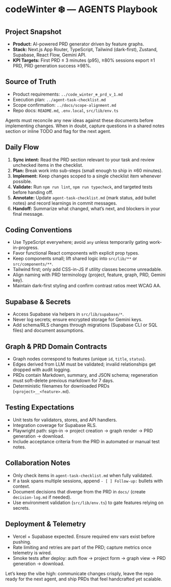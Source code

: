 # codeWinter ❄️ — AGENTS Playbook

## Project Snapshot

- **Product:** AI-powered PRD generator driven by feature graphs.
- **Stack:** Next.js App Router, TypeScript, Tailwind (dark-first), Zustand, Supabase, React Flow, Gemini API.
- **KPI Targets:** First PRD ≤ 3 minutes (p95), ≥80% sessions export ≥1 PRD, PRD generation success ≥98%.

## Source of Truth

- Product requirements: `../code_winter_❄️_prd_v_1.md`
- Execution plan: `../agent-task-checklist.md`
- Scope confirmation: `../docs/scope-alignment.md`
- Repo docs: `README.md`, `.env.local`, `src/lib/env.ts`

Agents must reconcile any new ideas against these documents before implementing changes. When in doubt, capture questions in a shared notes section or inline TODO and flag for the next agent.

## Daily Flow

1. **Sync intent:** Read the PRD section relevant to your task and review unchecked items in the checklist.
2. **Plan:** Break work into sub-steps (small enough to ship in ≤60 minutes).
3. **Implement:** Keep changes scoped to a single checklist item whenever possible.
4. **Validate:** Run `npm run lint`, `npm run typecheck`, and targeted tests before handing off.
5. **Annotate:** Update `agent-task-checklist.md` (mark status, add bullet notes) and record learnings in commit messages.
6. **Handoff:** Summarize what changed, what’s next, and blockers in your final message.

## Coding Conventions

- Use TypeScript everywhere; avoid `any` unless temporarily gating work-in-progress.
- Favor functional React components with explicit prop types.
- Keep components small; lift shared logic into `src/lib/**` or `src/components/**`.
- Tailwind first; only add CSS-in-JS if utility classes become unreadable.
- Align naming with PRD terminology (project, feature, graph, PRD, Gemini key).
- Maintain dark-first styling and confirm contrast ratios meet WCAG AA.

## Supabase & Secrets

- Access Supabase via helpers in `src/lib/supabase/*`.
- Never log secrets; ensure encrypted storage for Gemini keys.
- Add schema/RLS changes through migrations (Supabase CLI or SQL files) and document assumptions.

## Graph & PRD Domain Contracts

- Graph nodes correspond to features (unique `id`, `title`, `status`).
- Edges derived from LLM must be validated; invalid relationships get dropped with audit logging.
- PRDs contain Markdown, summary, and JSON schema; regeneration must soft-delete previous markdown for 7 days.
- Deterministic filenames for downloaded PRDs (`<project>__<feature>.md`).

## Testing Expectations

- Unit tests for validators, stores, and API handlers.
- Integration coverage for Supabase RLS.
- Playwright path: sign-in → project creation → graph render → PRD generation → download.
- Include acceptance criteria from the PRD in automated or manual test notes.

## Collaboration Notes

- Only check items in `agent-task-checklist.md` when fully validated.
- If a task spans multiple sessions, append `- [ ] Follow-up:` bullets with context.
- Document decisions that diverge from the PRD in `docs/` (create `decision-log.md` if needed).
- Use environment validation (`src/lib/env.ts`) to gate features relying on secrets.

## Deployment & Telemetry

- Vercel + Supabase expected. Ensure required env vars exist before pushing.
- Rate limiting and retries are part of the PRD; capture metrics once telemetry is wired.
- Smoke tests after deploy: auth flow → project form → graph view → PRD generation → download.

Let’s keep the vibe high: communicate changes crisply, leave the repo ready for the next agent, and ship PRDs that feel handcrafted yet scalable.
